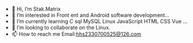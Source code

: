 - 👋 Hi, I’m Stak.Matrix
- 👀 I’m interested in Front ent and Android software development...
- 🌱 I’m currently learning C sql  MySQL Linux JavaScript HTML CSS Vue ...
- 💞️ I’m looking to collaborate on the Linux.
- 📫 How to reach me Email:hhs2330700525@126.com

<!---
Stakmatrix/Stakmatrix is a ✨ special ✨ repository because its `README.md` (this file) appears on your GitHub profile.
You can click the Preview link to take a look at your changes.
--->
